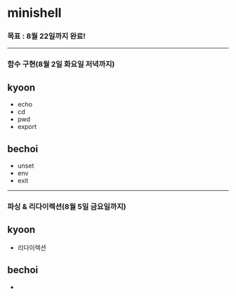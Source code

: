 # minishell

### 목표 : 8월 22일까지 완료!

-----
### 함수 구현(8월 2일 화요일 저녁까지)

## kyoon
- echo
- cd
- pwd
- export

## bechoi
- unset
- env
- exit


-----
### 파싱 & 리다이렉션(8월 5일 금요일까지)

## kyoon
- 리다이렉션

## bechoi
- 
